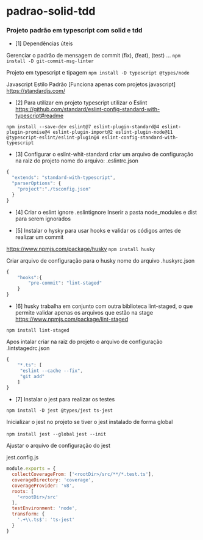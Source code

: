 # padrao-solid-tdd
### Projeto padrão em typescript com solid e tdd 


- [1] Dependências úteis 

Gerenciar o padrão de mensagem de commit (fix), (feat), (test) ...
`npm install -D git-commit-msg-linter`

Projeto em typescript e tipagem 
`npm install -D typescript @types/node`

Javascript Estilo Padrão [Funciona apenas com projetos javascript]
https://standardjs.com/

- [2]
Para utilizar em projeto typescript utilizar o Eslint 
https://github.com/standard/eslint-config-standard-with-typescript#readme 

`npm install --save-dev eslint@7 eslint-plugin-standard@4 eslint-plugin-promise@4 eslint-plugin-import@2 eslint-plugin-node@11 @typescript-eslint/eslint-plugin@4 eslint-config-standard-with-typescript`

- [3]
Configurar o eslint-whit-standard 
criar um arquivo de configuração na raiz do projeto 
nome do arquivo: .eslintrc.json

```javascript
{
  "extends": "standard-with-typescript",
  "parserOptions": {
    "project":"./tsconfig.json"
  }
}
```

- [4]
Criar o eslint ignore 
.eslintignore
Inserir a pasta node_modules e dist para serem ignorados 


- [5]
Instalar o hysky para usar hooks e validar os códigos antes de realizar um commit 

https://www.npmjs.com/package/husky
`npm install husky`

Criar arquivo de configuração para o husky
nome do arquivo .huskyrc.json

```javascript
{
    "hooks":{
        "pre-commit": "lint-staged"
    }
}
```

- [6]
husky trabalha em conjunto com outra biblioteca lint-staged, o que permite validar apenas os arquivos que estão na stage
https://www.npmjs.com/package/lint-staged

`npm install lint-staged`

Apos intalar criar na raiz do projeto o arquivo de configuração 
.lintstagedrc.json

```javascript
{
    "*.ts": [
     "eslint --cache --fix",
     "git add"
    ]
}
```

- [7]
Instalar o jest para realizar os testes 

`npm install -D jest @types/jest ts-jest `

Inicializar o jest no projeto se tiver o jest instalado de forma global 

`npm install jest --global`
`jest --init `

Ajustar o arquivo de configuração do jest 

jest.config.js

```javascript
module.exports = {
  collectCoverageFrom: ['<rootDir>/src/**/*.test.ts'],
  coverageDirectory: 'coverage',
  coverageProvider: 'v8',
  roots: [
    '<rootDir>/src'
  ],
  testEnvironment: 'node',
  transform: {
    '.+\\.ts$': 'ts-jest'
  }
}
```
